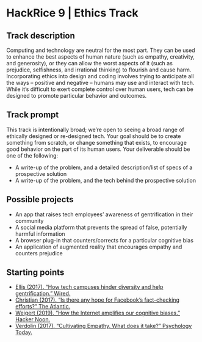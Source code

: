 # HackRice 9 | Ethics Track
 
## Track description
Computing and technology are neutral for the most part. They can be used to enhance the best aspects of human nature (such as empathy, creativity, and generosity), or they can allow the worst aspects of it (such as prejudice, selfishness, and irrational thinking) to flourish and cause harm. Incorporating ethics into design and coding involves trying to anticipate all the ways – positive and negative – humans may use and interact with tech. While it’s difficult to exert complete control over human users, tech can be designed to promote particular behavior and outcomes.
 
## Track prompt
This track is intentionally broad; we’re open to seeing a broad range of ethically designed or re-designed tech. Your goal should be to create something from scratch, or change something that exists, to encourage good behavior on the part of its human users. Your deliverable should be one of the following:
- A write-up of the problem, and a detailed description/list of specs of a prospective solution
- A write-up of the problem, and the tech behind the prospective solution
 
 
## Possible projects
- An app that raises tech employees’ awareness of gentrification in their community
- A social media platform that prevents the spread of false, potentially harmful information
- A browser plug-in that counters/corrects for a particular cognitive bias
- An application of augmented reality that encourages empathy and counters prejudice
 
 
 
## Starting points
- [Ellis (2017). “How tech campuses hinder diversity and help gentrification.” Wired.](https://www.wired.com/2017/02/tech-campuses-hinder-diversity-help-gentrification/)
- [Christian (2017). “Is there any hope for Facebook’s fact-checking efforts?” The Atlantic.](https://www.theatlantic.com/technology/archive/2017/09/facebook-fact-checking-challenges/540192/)
- [Weigert (2019). “How the Internet amplifies our cognitive biases.” Hacker Noon.](https://hackernoon.com/in-the-digital-age-cognitive-biases-are-running-wild-420b8f4f7cb5)
- [Verdolin (2017). “Cultivating Empathy. What does it take?” Psychology Today.](https://www.psychologytoday.com/us/blog/wild-connections/201709/cultivating-empathy)
